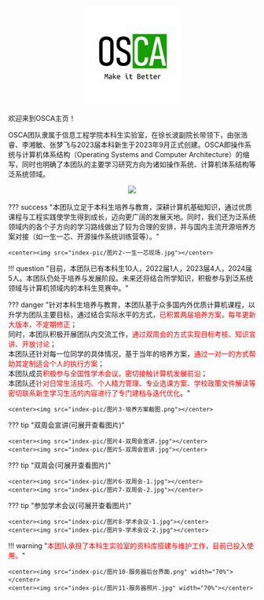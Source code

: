 <center><img src="index-pic/osca-logo.png" width="200"/></center>


欢迎来到OSCA主页！

OSCA团队隶属于信息工程学院本科生实验室，在徐长波副院长带领下，由张浩睿、李湘敏、张梦飞与2023届本科新生于2023年9月正式创建。OSCA即操作系统与计算机体系结构（Operating Systems and Computer Architecture）的缩写，同时也明确了本团队的主要学习研究方向为诸如操作系统、计算机体系结构等泛系统领域。

<center><img src="members/osca-20250108.png"/></center>

??? success "本团队立足于本科生培养与教育，深耕计算机基础知识，通过优质课程与工程实践使学生得到成长，迈向更广阔的发展天地。同时，我们还为泛系统领域内的各个子方向的学习路线做出了较为合理的安排，并与国内主流开源培养方案对接（如一生一芯、开源操作系统训练营等）。"

    <center><img src="index-pic/图片2-一生一芯现场.jpg"></center>

!!! question "目前，本团队已有本科生10人，2022届1人，2023届4人，2024届5人。本团队仍处于培养与发展阶段。未来还将结合所学知识，积极参与到泛系统领域与计算机领域内的本科生竞赛中。"

??? danger "针对本科生培养与教育，本团队基于众多国内外优质计算机课程，以升学为团队主要目标，通过结合实际水平的方式，<font color="red">已积累两届培养方案，每年更新大版本，不定期修正</font>；<br/>同时，本团队积极开展团队内交流工作，<font color="red">通过双周会的方式实现目标考核、知识宣讲、开放讨论</font>；<br/>本团队还针对每一位同学的具体情况，基于当年的培养方案，<font color="red">通过一对一的方式帮助其定制适合个人的执行方案</font>；<br/>本团队成员<font color="red">积极参与全国性学术会议，密切接触计算机发展前沿</font>；<br/>本团队还<font color="red">针对日常生活技巧、个人精力管理、专业选课方案、学校政策文件解读等密切联系新生学习生活的内容进行了专门建档与迭代优化</font>。"

    <center><img src="index-pic/图片3-培养方案截图.png"></center>  

??? tip "双周会宣讲(可展开查看图片)"

    <center><img src="index-pic/图片4-双周会宣讲.jpg"></center>
    <center><img src="index-pic/图片5-双周会宣讲.jpg"></center>

??? tip "双周会(可展开查看图片)"

    <center><img src="index-pic/图片6-双周会-1.jpg"></center>
    <center><img src="index-pic/图片7-双周会-2.jpg"></center>

??? tip "参加学术会议(可展开查看图片)"

    <center><img src="index-pic/图片8-学术会议-1.jpg"></center>
    <center><img src="index-pic/图片9-学术会议-2.jpg"></center>

!!! warning "<font color="red">本团队承担了本科生实验室的资料库搭建与维护工作，目前已投入使用。</font>"

    <center><img src="index-pic/图片10-服务器后台界面.png" width="70%"></center>
    <center><img src="index-pic/图片11-服务器照片.jpg" width="70%"></center>


